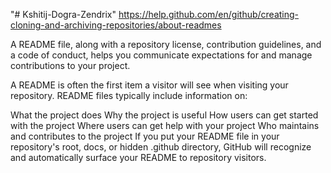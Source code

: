 "# Kshitij-Dogra-Zendrix" 
https://help.github.com/en/github/creating-cloning-and-archiving-repositories/about-readmes

A README file, along with a repository license, contribution guidelines, and a code of conduct, helps you communicate expectations for and manage contributions to your project.

A README is often the first item a visitor will see when visiting your repository. README files typically include information on:

What the project does
Why the project is useful
How users can get started with the project
Where users can get help with your project
Who maintains and contributes to the project
If you put your README file in your repository's root, docs, or hidden .github directory, GitHub will recognize and automatically surface your README to repository visitors.